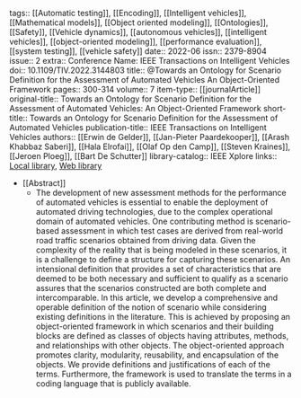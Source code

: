 tags:: [[Automatic testing]], [[Encoding]], [[Intelligent vehicles]], [[Mathematical models]], [[Object oriented modeling]], [[Ontologies]], [[Safety]], [[Vehicle dynamics]], [[autonomous vehicles]], [[intelligent vehicles]], [[object-oriented modeling]], [[performance evaluation]], [[system testing]], [[vehicle safety]]
date:: 2022-06
issn:: 2379-8904
issue:: 2
extra:: Conference Name: IEEE Transactions on Intelligent Vehicles
doi:: 10.1109/TIV.2022.3144803
title:: @Towards an Ontology for Scenario Definition for the Assessment of Automated Vehicles An Object-Oriented Framework
pages:: 300-314
volume:: 7
item-type:: [[journalArticle]]
original-title:: Towards an Ontology for Scenario Definition for the Assessment of Automated Vehicles: An Object-Oriented Framework
short-title:: Towards an Ontology for Scenario Definition for the Assessment of Automated Vehicles
publication-title:: IEEE Transactions on Intelligent Vehicles
authors:: [[Erwin de Gelder]], [[Jan-Pieter Paardekooper]], [[Arash Khabbaz Saberi]], [[Hala Elrofai]], [[Olaf Op den Camp]], [[Steven Kraines]], [[Jeroen Ploeg]], [[Bart De Schutter]]
library-catalog:: IEEE Xplore
links:: [Local library](zotero://select/library/items/FWT58N5R), [Web library](https://www.zotero.org/users/6520516/items/FWT58N5R)

- [[Abstract]]
	- The development of new assessment methods for the performance of automated vehicles is essential to enable the deployment of automated driving technologies, due to the complex operational domain of automated vehicles. One contributing method is scenario-based assessment in which test cases are derived from real-world road traffic scenarios obtained from driving data. Given the complexity of the reality that is being modeled in these scenarios, it is a challenge to define a structure for capturing these scenarios. An intensional definition that provides a set of characteristics that are deemed to be both necessary and sufficient to qualify as a scenario assures that the scenarios constructed are both complete and intercomparable. In this article, we develop a comprehensive and operable definition of the notion of scenario while considering existing definitions in the literature. This is achieved by proposing an object-oriented framework in which scenarios and their building blocks are defined as classes of objects having attributes, methods, and relationships with other objects. The object-oriented approach promotes clarity, modularity, reusability, and encapsulation of the objects. We provide definitions and justifications of each of the terms. Furthermore, the framework is used to translate the terms in a coding language that is publicly available.